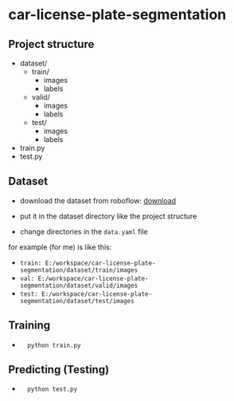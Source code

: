 # car-license-plate-segmentation 



## Project structure

- dataset/
    - train/
        - images
        - labels
    - valid/
        - images
        - labels
    - test/
        - images
        - labels
- train.py
- test.py


## Dataset

- download the dataset from roboflow: [download](https://universe.roboflow.com/barzan-farid/plate-segmentation-2)

- put it in the dataset directory like the project structure

- change directories in the `data.yaml` file

for example (for me) is like this:

- `train: E:/workspace/car-license-plate-segmentation/dataset/train/images`
- `val: E:/workspace/car-license-plate-segmentation/dataset/valid/images`
- `test: E:/workspace/car-license-plate-segmentation/dataset/test/images`


## Training

- ```
    python train.py
    ```

## Predicting (Testing)

- ```
    python test.py
    ```
